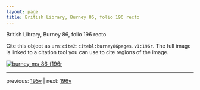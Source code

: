 ```yaml
---
layout: page
title: British Library, Burney 86, folio 196 recto
---
```


British Library, Burney 86, folio 196 recto

Cite this object as `urn:cite2:citebl:burney86pages.v1:196r`.  The full image is linked to a citation tool you can use to cite regions of the image.

[![burney_ms_86_f196r](http://www.homermultitext.org/iipsrv?IIIF=/project/homer/pyramidal/deepzoom/citebl/burney86imgs/v1/burney_ms_86_f196r.tif/full/800,/0/default.jpg)](http://www.homermultitext.org/ict2/?urn=urn:cite2:citebl:burney86imgs.v1:burney_ms_86_f196r) 

---

previous:  [195v](../195v/) | next: [196v](../196v/)
